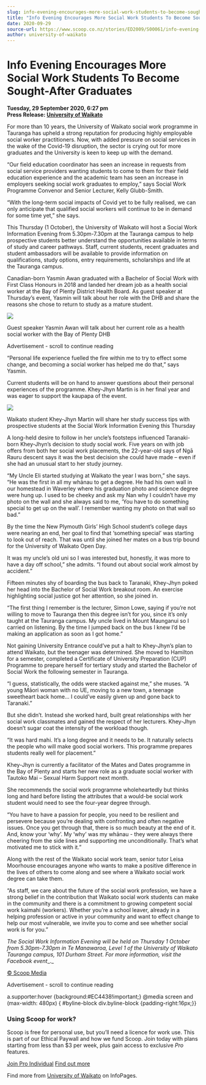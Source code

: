 ```yaml
---
slug: info-evening-encourages-more-social-work-students-to-become-sought-after-graduates
title: "Info Evening Encourages More Social Work Students To Become Sought-After Graduates"
date: 2020-09-29
source-url: https://www.scoop.co.nz/stories/ED2009/S00061/info-evening-encourages-more-social-work-students-to-become-sought-after-graduates.htm
author: university-of-waikato
---
```

Info Evening Encourages More Social Work Students To Become Sought-After Graduates
==================================================================================

**Tuesday, 29 September 2020, 6:27 pm**  
**Press Release: [University of Waikato](https://info.scoop.co.nz/University_of_Waikato)**

For more than 10 years, the University of Waikato social work programme in Tauranga has upheld a strong reputation for producing highly employable social worker practitioners. Now, with added pressure on social services in the wake of the Covid-19 disruption, the sector is crying out for more graduates and the University is keen to keep up with the demand.

“Our field education coordinator has seen an increase in requests from social service providers wanting students to come to them for their field education experience and the academic team has seen an increase in employers seeking social work graduates to employ,” says Social Work Programme Convenor and Senior Lecturer, Kelly Glubb-Smith.

“With the long-term social impacts of Covid yet to be fully realised, we can only anticipate that qualified social workers will continue to be in demand for some time yet,” she says.

This Thursday (1 October), the University of Waikato will host a Social Work Information Evening from 5.30pm-7.30pm at the Tauranga campus to help prospective students better understand the opportunities available in terms of study and career pathways. Staff, current students, recent graduates and student ambassadors will be available to provide information on qualifications, study options, entry requirements, scholarships and life at the Tauranga campus.

Canadian-born Yasmin Awan graduated with a Bachelor of Social Work with First Class Honours in 2018 and landed her dream job as a health social worker at the Bay of Plenty District Health Board. As guest speaker at Thursday’s event, Yasmin will talk about her role with the DHB and share the reasons she chose to return to study as a mature student.

![](https://img.scoop.co.nz/stories/images/2009/xipgdkbj60dct2dd.jpg)

Guest speaker Yasmin Awan will talk about her current role as a health social worker with the Bay of Plenty DHB

Advertisement - scroll to continue reading





“Personal life experience fuelled the fire within me to try to effect some change, and becoming a social worker has helped me do that,” says Yasmin.

Current students will be on hand to answer questions about their personal experiences of the programme. Khey-Jhyn Martin is in her final year and was eager to support the kaupapa of the event.

![](https://img.scoop.co.nz/stories/images/2009/jihbkvydkd4_tmlp.jpg)

Waikato student Khey-Jhyn Martin will share her study success tips with prospective students at the Social Work Information Evening this Thursday

A long-held desire to follow in her uncle’s footsteps influenced Taranaki-born Khey-Jhyn’s decision to study social work. Five years on with job offers from both her social work placements, the 22-year-old says of Ngā Rauru descent says it was the best decision she could have made – even if she had an unusual start to her study journey.

“My Uncle Eli started studying at Waikato the year I was born,” she says. “He was the first in all my whānau to get a degree. He had his own wall in our homestead in Waverley where his graduation photo and science degree were hung up. I used to be cheeky and ask my Nan why I couldn’t have my photo on the wall and she always said to me, ‘You have to do something special to get up on the wall’. I remember wanting my photo on that wall so bad.”

By the time the New Plymouth Girls’ High School student’s college days were nearing an end, her goal to find that ‘something special’ was starting to look out of reach. That was until she joined her mates on a bus trip bound for the University of Waikato Open Day.

It was my uncle’s old uni so I was interested but, honestly, it was more to have a day off school,” she admits. “I found out about social work almost by accident.”

Fifteen minutes shy of boarding the bus back to Taranaki, Khey-Jhyn poked her head into the Bachelor of Social Work breakout room. An exercise highlighting social justice got her attention, so she joined in.

“The first thing I remember is the lecturer, Simon Lowe, saying if you’re not willing to move to Tauranga then this degree isn’t for you, since it’s only taught at the Tauranga campus. My uncle lived in Mount Maunganui so I carried on listening. By the time I jumped back on the bus I knew I’d be making an application as soon as I got home.”

Not gaining University Entrance could’ve put a halt to Khey-Jhyn’s plan to attend Waikato, but the teenager was determined. She moved to Hamilton for a semester, completed a Certificate of University Preparation (CUP) Programme to prepare herself for tertiary study and started the Bachelor of Social Work the following semester in Tauranga.

“I guess, statistically, the odds were stacked against me,” she muses. “A young Māori woman with no UE, moving to a new town, a teenage sweetheart back home… I could’ve easily given up and gone back to Taranaki.”

But she didn’t. Instead she worked hard, built great relationships with her social work classmates and gained the respect of her lecturers. Khey-Jhyn doesn’t sugar coat the intensity of the workload though.

“It was hard mahi. It’s a long degree and it needs to be. It naturally selects the people who will make good social workers. This programme prepares students really well for placement.”

Khey-Jhyn is currently a facilitator of the Mates and Dates programme in the Bay of Plenty and starts her new role as a graduate social worker with Tautoko Mai – Sexual Harm Support next month.

She recommends the social work programme wholeheartedly but thinks long and hard before listing the attributes that a would-be social work student would need to see the four-year degree through.

“You have to have a passion for people, you need to be resilient and persevere because you’re dealing with confronting and often negative issues. Once you get through that, there is so much beauty at the end of it. And, know your ‘why’. My ‘why’ was my whānau - they were always there cheering from the side lines and supporting me unconditionally. That’s what motivated me to stick with it.”

Along with the rest of the Waikato social work team, senior tutor Leisa Moorhouse encourages anyone who wants to make a positive difference in the lives of others to come along and see where a Waikato social work degree can take them.

“As staff, we care about the future of the social work profession, we have a strong belief in the contribution that Waikato social work students can make in the community and there is a commitment to growing competent social work kaimahi (workers). Whether you’re a school leaver, already in a helping profession or active in your community and want to effect change to help our most vulnerable, we invite you to come and see whether social work is for you.”

_The Social Work Information Evening will be held on Thursday 1 October from 5.30pm-7.30pm in Te Manawaroa, Level 1 of the University of Waikato Tauranga campus, 101 Durham Street. For more information, visit the Facebook_ _event__._

[© Scoop Media](http://www.scoop.co.nz/about/terms.html)  

Advertisement - scroll to continue reading



a.supporter:hover {background:#EC4438!important;} @media screen and (max-width: 480px) { #byline-block div.byline-block {padding-right:16px;}}

### Using Scoop for work?

Scoop is free for personal use, but you’ll need a licence for work use. This is part of our Ethical Paywall and how we fund Scoop. Join today with plans starting from less than $3 per week, plus gain access to exclusive _Pro_ features.  
  
[Join Pro Individual](https://pro.scoop.co.nz/Individual/?from=ProIn24) [Find out more](https://pro.scoop.co.nz/using-scoop-for-work/?from=ProIn24)

Find more from [University of Waikato](https://info.scoop.co.nz/University_of_Waikato) on InfoPages.